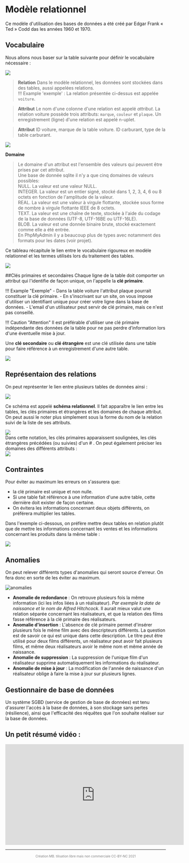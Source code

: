 # Modèle relationnel
Ce modèle d'utilisation des bases de données a été créé par Edgar Frank « Ted » Codd das les années 1960 et 1970.
## Vocabulaire
Nous allons nous baser sur la table suivante pour définir le vocabulaire nécessaire :  
<div id="center">
	<img src="img/Table_relationnel.png" atl="table de données" >
</div> 

> **Relation**
>Dans le modèle relationnel, les données sont stockées dans des tables, aussi appelées relations.  
>!!! Example 'exemple' :
		La relation présentée ci-dessus est appelée `voiture`. 

>**Attribut**
>Le nom d'une colonne d'une relation est appelé *attribut*.
>La relation voiture possède trois attributs: `marque`, `couleur` et `plaque`.
>Un enregistrement (ligne) d'une relation est appelé n-uplet.

>**Attribut**
>ID voiture, marque de la table voiture.
>ID carburant, type de la table carburant.

<div id="center">
	<img src="img/table_carburant.png" atl="table des carburants" >
</div> 

**Domaine**
>Le domaine d'un attribut est l'ensemble des valeurs qui peuvent être prises par cet attribut.  
>Une base de donnée sqlite il n'y a que cinq domaines de valeurs possibles:  
>NULL. La valeur est une valeur NULL.  
>INTEGER. La valeur est un entier signé, stocké dans 1, 2, 3, 4, 6 ou 8 octets en fonction de l'amplitude de la valeur.  
>REAL. La valeur est une valeur à virgule flottante, stockée sous forme de nombre à virgule flottante IEEE de 8 octets.  
>TEXT. La valeur est une chaîne de texte, stockée à l'aide du codage de la base de données (UTF-8, UTF-16BE ou UTF-16LE).  
>BLOB. La valeur est une donnée binaire brute, stocké exactement comme elle a été entrée.  
>En PhpMyAdmin il y a beaucoup plus de types avec notamment des formats pour les dates (voir projet).  

Ce tableau récapitule le lien entre le vocabulaire rigoureux en modèle relationnel et les termes utilisés lors du traitement des tables.  
<div id="center">
	<img src="img/lien_relat_table.png" atl="lien de vocabulaire" >
</div> 

##Clés primaires et secondaires
Chaque ligne de la table doit comporter un attribut qui l'identifie de façon unique, on l'appelle la **clé primaire**.

!!! Example "Exemple"
	- Dans la table voiture l'attribut plaque pourrait constituer la clé primaire.
	- En s'inscrivant sur un site, on vous impose d'utiliser un identifiant unique pour créer votre ligne dans la base de données.
	- L'email d'un utilisateur peut servir de clé primaire, mais ce n'est pas conseillé.


!!! Caution "Attention"
	Il est préférable d'utiliser une clé primaire indépendante des données de la table pour ne pas perdre d’information lors d'une éventuelle mise à jour.

Une **clé secondaire** ou **clé étrangère** est une clé utilisée dans une table pour faire référence à un enregistrement d'une autre table.
<div id="center">
	<img src="img/Relation.png" atl="clé etrangere" >
</div> 

## Représentaion des relations

On peut représenter le lien entre plusieurs tables de données ainsi :
<div id="center">
	<img src="img/Lien-entre-relations-1.png" atl="schéma relationnel" >
</div> 

Ce schéma est appelé **schéma relationnel**. Il fait apparaître le lien entre les tables, les clés primaires et étrangères et les domaines de chaque attribut.  
On peut aussi le noter plus simplement sous la forme du nom de la relation suivi de la liste de ses attributs.  
<div >
	<img src="img/relation1.png" atl="schéma relationnel" >
</div> 
Dans cette notation, les clés primaires apparaissent soulignées, les clés étrangères précédées (ou suivies) d'un # .
On peut également préciser les domaines des différents attributs :
<div >
	<img src="img/relation2.png" atl="schéma relationnel" >
</div> 


## Contraintes
Pour éviter au maximum les erreurs on s'assurera que:  

- la clé primaire est unique et non nulle.  
- Si une table fait référence à une information d'une autre table, cette dernière doit exister de façon certaine.  
- On évitera les informations concernant deux objets différents, on préférera multiplier les tables.  

Dans l'exemple ci-dessous, on préfère mettre deux tables en relation plutôt que de mettre les informations concernant les ventes et les informations concernant les produits dans la même table :   

<div id="center">
	<img src="img/Relations-et-cles.png" >
</div> 

## Anomalies
On peut relever différents types d'anomalies qui seront source d'erreur. On fera donc en sorte de les éviter au maximum.
<div id="center">
	<img src="img/anomalies.png" alt="anomalies" >
</div>

- **Anomalie de redondance** : On retrouve plusieurs fois la même information (ici les infos liées à un réalisateur). *Par exemple la date de naissance et le nom de Alfred Hitchcock.*
Il aurait mieux valut une relation séparée concernant les réalisateurs, et que la relation des films fasse référence à la clé primaire des réalisateurs.
- **Anomalie d'insertion** : L'absence de clé primaire permet d'insérer plusieurs fois le même film avec des descripteurs différents. La question est de savoir ce qui est unique dans cette description. Le titre peut être utilisé pour deux films différents, un réalisateur peut avoir fait plusieurs films, et même deux réalisateurs avoir le même nom et même année de naissance.
- **Anomalie de suppression** : La suppression de l'unique film d'un réalisateur supprime automatiquement les informations du réalisateur.  
- **Anomalie de mise à jour** : La modification de l'année de naissance d'un réalisateur oblige à faire la mise à jour sur plusieurs lignes.  

## Gestionnaire de base de données
Un  système SGBD (service de gestion de base de données) est tenu d'assurer l'accès à la base de données, à son stockage sans pertes (résilience), ainsi que l'efficacité des réquêtes que l'on souhaite réaliser sur la base de données. 

## Un petit résumé vidéo :   
<iframe width="560" height="315" src="https://www.youtube.com/embed/bhtzximjwk8" title="YouTube video player" frameborder="0" allow="accelerometer; autoplay; clipboard-write; encrypted-media; gyroscope; picture-in-picture" allowfullscreen></iframe>

---
<p style="text-align: center; color:gray; font-size: 10px;">
Création MB. tilisation libre mais non commerciale CC-BY-NC 2021
</p>